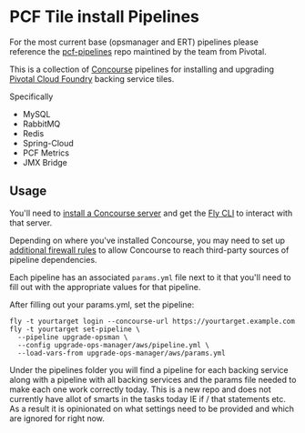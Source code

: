 # PCF Tile install Pipelines
For the most current base (opsmanager and ERT) pipelines please reference the [pcf-pipelines](https://github.com/pivotal-cf/pcf-pipelines) repo maintined by the team from Pivotal. 



This is a collection of [Concourse](https://concourse.ci) pipelines for
installing and upgrading [Pivotal Cloud Foundry](https://pivotal.io/platform) backing service tiles.

Specifically

* MySQL
* RabbitMQ
* Redis
* Spring-Cloud
* PCF Metrics
* JMX Bridge



## Usage

You'll need to [install a Concourse server](https://concourse.ci/installing.html)
and get the [Fly CLI](https://concourse.ci/fly-cli.html)
to interact with that server.

Depending on where you've installed Concourse, you may need to set up
[additional firewall rules](FIREWALL.md "Firewall") to allow Concourse to reach
third-party sources of pipeline dependencies.

Each pipeline has an associated `params.yml` file next to it that you'll need to fill out with the appropriate values for that pipeline.

After filling out your params.yml, set the pipeline:

```
fly -t yourtarget login --concourse-url https://yourtarget.example.com
fly -t yourtarget set-pipeline \
  --pipeline upgrade-opsman \
  --config upgrade-ops-manager/aws/pipeline.yml \
  --load-vars-from upgrade-ops-manager/aws/params.yml
```


Under the pipelines folder you will find a pipeline for each backing service along with a pipeline with all backing services and the params file needed to make each one work correctly today. This is a new repo and does not currently have allot of smarts in the tasks today IE if / that statements etc. As a result it is opinionated on what settings need to be provided and which are ignored for right now.



